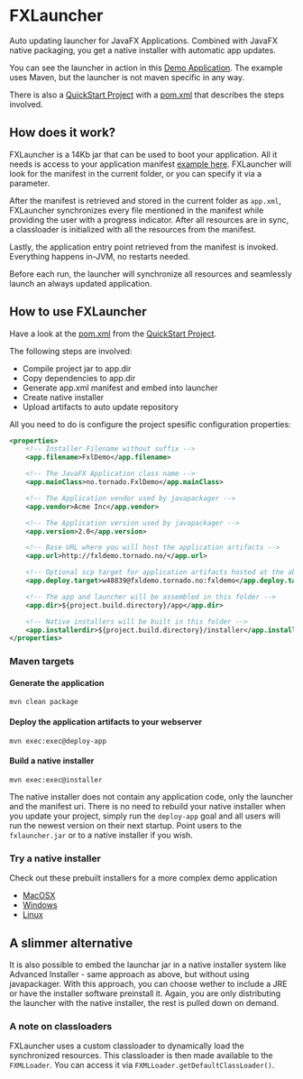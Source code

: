 # FXLauncher

Auto updating launcher for JavaFX Applications. Combined with JavaFX native packaging, you get
a native installer with automatic app updates.

You can see the launcher in action in this [Demo Application](http://fxldemo.tornado.no). The
example uses Maven, but the launcher is not maven specific in any way.

There is also a [QuickStart Project](https://github.com/edvin/fxldemo) with a 
[pom.xml](https://github.com/edvin/fxldemo/blob/master/pom.xml) that describes the steps involved.
 
## How does it work?

FXLauncher is a 14Kb jar that can be used to boot your application. All it needs is access to your application 
manifest [example here](http://fxldemo.tornado.no/app.xml). FXLauncher will look
for the manifest in the current folder, or you can specify it via a parameter.
 
After the manifest is retrieved and stored in the current folder as `app.xml`, FXLauncher synchronizes every file
 mentioned in the manifest while providing the user with a progress indicator. After all resources are in sync,
 a classloader is initialized with all the resources from the manifest.
 
Lastly, the application entry point retrieved from the manifest is invoked. Everything happens in-JVM, no restarts needed.

Before each run, the launcher will synchronize all resources and seamlessly launch an always updated application.

## How to use FXLauncher

Have a look at the [pom.xml](https://github.com/edvin/fxldemo/blob/master/pom.xml) from the [QuickStart Project](https://github.com/edvin/fxldemo).

The following steps are involved:

- Compile project jar to app.dir
- Copy dependencies to app.dir
- Generate app.xml manifest and embed into launcher
- Create native installer
- Upload artifacts to auto update repository

All you need to do is configure the project spesific configuration properties:

```xml
<properties>
	<!-- Installer Filename without suffix -->
	<app.filename>FxlDemo</app.filename>

	<!-- The JavaFX Application class name -->
	<app.mainClass>no.tornado.FxlDemo</app.mainClass>

	<!-- The Application vendor used by javapackager -->
	<app.vendor>Acme Inc</app.vendor>

	<!-- The Application version used by javapackager -->
	<app.version>2.0</app.version>

	<!-- Base URL where you will host the application artifacts -->
	<app.url>http://fxldemo.tornado.no/</app.url>

	<!-- Optional scp target for application artifacts hosted at the above url -->
	<app.deploy.target>w48839@fxldemo.tornado.no:fxldemo</app.deploy.target>

	<!-- The app and launcher will be assembled in this folder -->
	<app.dir>${project.build.directory}/app</app.dir>

	<!-- Native installers will be built in this folder -->
	<app.installerdir>${project.build.directory}/installer</app.installerdir>
</properties>
```

### Maven targets
 
#### Generate the application

	mvn clean package
	
#### Deploy the application artifacts to your webserver
	
	mvn exec:exec@deploy-app
	
#### Build a native installer
	
	mvn exec:exec@installer

The native installer does not contain any application code, only the launcher and the manifest uri. There is
	no need to rebuild your native installer when you update your project, simply run the `deploy-app` goal
	and all users will run the newest version on their next startup. Point users to the `fxlauncher.jar` or
	 to a native installer if you wish.
	
### Try a native installer
	
Check out these prebuilt installers for a more complex demo application

- [MacOSX](http://fxsamples.tornado.no/CRMApplication-1.0.dmg)
- [Windows](http://fxsamples.tornado.no/CRMApplication-1.0.exe)
- [Linux](http://fxsamples.tornado.no/crmapplication-1.0.deb)

## A slimmer alternative

It is also possible to embed the launchar jar in a native installer system like Advanced Installer - same approach as above, 
but without using javapackager. With this approach, you can choose wether to include a JRE or have the installer software preinstall it.
Again, you are only distributing the launcher with the native installer, the rest is pulled down on demand.

### A note on classloaders

FXLauncher uses a custom classloader to dynamically load the synchronized resources. This classloader is 
then made available to the `FXMLLoader`. You can access it via `FXMLLoader.getDefaultClassLoader()`.
